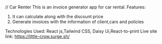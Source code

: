 // Car Renter
This is an invoice generator app for car rental.
Features:
1. It can calculate along with the discount price
2. Generate invoices with the information of client,cars and policies

Technologies Used: React js,Tailwind CSS, Daisy Ui,React-to-print
Live site link: https://little-crow.surge.sh/